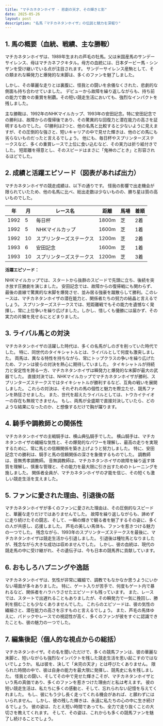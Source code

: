 ```yaml
---
title: "マチカネタンホイザ - 悲劇の天才、その輝きと影"
date: 2025-05-26
layout: post
description: "名馬『マチカネタンホイザ』の伝説と魅力を深堀り"
---
```


## 1. 馬の概要（血統、戦績、主な勝鞍）

マチカネタンホイザは、1989年生まれの芦毛の牡馬。父は米国産馬のサンデーサイレンス、母はマチカネフクキタル。母方の血統には、日本ダービー馬・シンザンを受け継いでいる点が注目されます。  サンデーサイレンス産駒として、その類まれな瞬発力と爆発的な末脚は、多くのファンを魅了しました。

しかし、その華麗な走りとは裏腹に、怪我との闘いを余儀なくされた、悲劇的な側面も持ち合わせていました。  デビューから故障を繰り返しながらも、持ち前の能力で数々の重賞を制覇。その短い競走生活においても、強烈なインパクトを残しました。

主な勝鞍は、1992年のNHKマイルカップ、1993年の安田記念。特に安田記念での勝利は、故障からの復帰後であり、その驚異的な回復力と潜在能力の高さを証明するものでした。  G1勝利は2つと、他の名馬と比較すると少ないように見えますが、その圧倒的な強さと、短いキャリアの中で見せた輝きは、他のどの馬にも劣らないものだったと言えるでしょう。  他にも、毎日杯やスプリンターズステークスなど、多くの重賞レースで上位に食い込むなど、その実力は折り紙付きでした。  短距離を得意とし、そのスピードはまさに「鬼神のごとき」と形容されるほどでした。


## 2. 成績と活躍エピソード（図表があれば出力）

マチカネタンホイザの競走成績は、以下の通りです。  怪我の影響で出走機会が限られていたため、他の名馬に比べ、総出走数は少ないものの、勝ち星は質の高いものでした。

| 年 | 月 | レース名 | 距離 | 馬場 | 着順 |
|---|---|---|---|---|---|
| 1992 | 5 | 毎日杯 | 1800m | 芝 | 2着 |
| 1992 | 5 | NHKマイルカップ | 1600m | 芝 | 1着 |
| 1992 | 10 | スプリンターズステークス | 1200m | 芝 | 2着 |
| 1993 | 6 | 安田記念 | 1600m | 芝 | 1着 |
| 1993 | 10 | スプリンターズステークス | 1200m | 芝 | 3着 |


**活躍エピソード：**

NHKマイルカップでは、スタートから抜群のスピードで先頭に立ち、後続を突き放す圧勝劇を演じました。  安田記念では、故障からの復帰戦にも関わらず、最後の直線で驚異的な末脚を爆発させ、並み居る強豪を蹴散らして勝利。このレースは、マチカネタンホイザの潜在能力と、関係者たちの努力の結晶と言えるでしょう。  スプリンターズステークスでは、短距離戦でもその能力を遺憾なく発揮し、常に上位争いを繰り広げました。しかし、惜しくも優勝には届かず、その実力の片鱗を見せるにとどまりました。


## 3. ライバル馬との対決

マチカネタンホイザの活躍した時代は、多くの名馬がしのぎを削っていた時代でした。  特に、同世代のタイキシャトルとは、ライバルとして何度も激突しました。  両馬は、異なる特性を持ちながら、常にトップクラスの争いを繰り広げたため、ファンは彼らの対決を熱心に期待していました。  タイキシャトルが持続力と安定性を誇る一方、マチカネタンホイザは瞬発力と爆発的な末脚が最大の武器でした。  直接対決では、NHKマイルカップでマチカネタンホイザが勝利、スプリンターズステークスではタイキシャトルが勝利するなど、互角の戦いを展開しました。  これらの対決は、それぞれの馬の個性と魅力を際立たせ、競馬ファンを熱狂させました。  また、世代を超えたライバルとしては、トウカイテイオーの存在も無視できません。  もし、両馬が全盛期で直接対決していたら、どのような結果になったのか、と想像するだけで胸が躍ります。


## 4. 騎手や調教師との関係性

マチカネタンホイザの主戦騎手は、横山典弘騎手でした。  横山騎手は、マチカネタンホイザの繊細な気性と、その爆発的なパワーを理解し、最高の走りを実現するために、常に馬との信頼関係を築き上げようと努力しました。  特に、安田記念での勝利は、騎手と馬の信頼関係の深さを象徴するものでした。  調教師は、音無秀孝調教師。  音無調教師は、マチカネタンホイザの故障を繰り返す体質を理解し、慎重な管理と、その能力を最大限に引き出すためのトレーニングを施しました。  関係者全員が、マチカネタンホイザの才能を信じ、その短くも激しい競走生活を支えました。


## 5. ファンに愛された理由、引退後の話

マチカネタンホイザが多くのファンに愛された理由は、その圧倒的なスピードと、華麗な走りだけではありませんでした。  故障を繰り返しながらも、諦めずに走り続けたその闘志、そして、一瞬の輝きで観る者を魅了するその姿に、多くの人が共感し、応援しました。  芦毛の美しい馬体も、ファンを惹きつける魅力の一つでした。  残念ながら、1993年のスプリンターズステークスを最後に、マチカネタンホイザは競走生活から引退しました。  引退後は種牡馬となりましたが、残念ながら大きな成功は収めませんでした。  しかし、彼の血統は、現代の競走馬の中に受け継がれ、その遺伝子は、今も日本の競馬界に貢献しています。


## 6. おもしろハプニングや逸話

マチカネタンホイザは、気性が非常に繊細で、調教でもなかなか思うようにいかない場面が多々ありました。  特に、ゲート入りが苦手で、何度もゲート内で暴れるなど、関係者をハラハラさせたエピソードも残っています。  また、レースでは、スタートで出遅れることもありましたが、その瞬発力で一気に挽回し、勝利を掴むことも少なくありませんでした。  これらのエピソードは、彼の気性の繊細さと、潜在能力の高さを示すものと言えるでしょう。  また、芦毛の馬体ゆえに、パドックやレースでの視認性が高く、多くのファンが彼をすぐに認識できたことも、彼の魅力の一つでした。


## 7. 編集後記（個人的な視点からの総括）

マチカネタンホイザ。その名を聞いただけで、多くの競馬ファンは、彼の華麗な末脚と、短いながらも強烈なインパクトを残した競走生活を思い起こすのではないでしょうか。  私は彼を、決して「未完の天才」とは呼びたくありません。  限られた時間の中で、彼は自身の能力を最大限に発揮し、競馬史に名を残しました。  怪我との闘い、そしてその中で見せた輝きこそが、マチカネタンホイザという馬の真価であり、多くのファンを惹きつけた理由だと私は考えます。  彼の短い競走生活は、私たちに多くの感動と、そして、忘れられない記憶を与えてくれました。  もし、彼にもう少し長く走ってくれる機会があれば、と願わずにはいられません。  しかし、彼の残した輝きは、永遠に私たちの心の中に生き続けるでしょう。  彼の姿は、たとえ短い時間であっても、全力で走り抜くことの大切さを教えてくれます。  そして、その姿は、これからも多くの競馬ファンを魅了し続けることでしょう。
